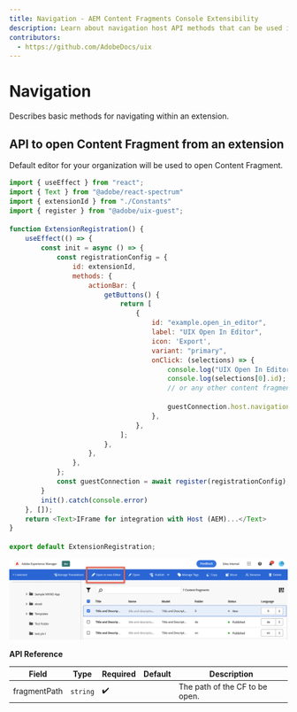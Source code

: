 ```yaml
---
title: Navigation - AEM Content Fragments Console Extensibility
description: Learn about navigation host API methods that can be used in any extension
contributors:
  - https://github.com/AdobeDocs/uix
---
```


# Navigation

Describes basic methods for navigating within an extension.

## API to open Content Fragment from an extension

Default editor for your organization will be used to open Content Fragment.

```js
import { useEffect } from "react";
import { Text } from "@adobe/react-spectrum"
import { extensionId } from "./Constants"
import { register } from "@adobe/uix-guest";

function ExtensionRegistration() {
    useEffect(() => {
        const init = async () => {
            const registrationConfig = {
                id: extensionId,
                methods: {
                    actionBar: {
                        getButtons() {
                            return [
                                {
                                    id: "example.open_in_editor",
                                    label: "UIX Open In Editor",
                                    icon: 'Export',
                                    variant: "primary",
                                    onClick: (selections) => {
                                        console.log("UIX Open In Editor has been pressed.");
                                        console.log(selections[0].id);
                                        // or any other content fragment path
                                        
                                        guestConnection.host.navigation.openEditor(selections[0].id);
                                    },
                                },
                            ];
                        },
                    },
                },
            };
            const guestConnection = await register(registrationConfig);
        }
        init().catch(console.error)
    }, []);
    return <Text>IFrame for integration with Host (AEM)...</Text>
}

export default ExtensionRegistration;
```

![](./navigation.admin.open_in_editor.png)

**API Reference**

| Field                  | Type      | Required | Default | Description                                           |
|------------------------|-----------|--------|-----------|-------------------------------------------------------|
| fragmentPath           | `string`  | ✔️     |           | The path of the CF to be open.                        |
